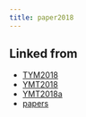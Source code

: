 ```yaml
---
title: paper2018
---
```



## Linked from

* [TYM2018](/TYM2018)
* [YMT2018](/YMT2018)
* [YMT2018a](/YMT2018a)
* [papers](/papers)


